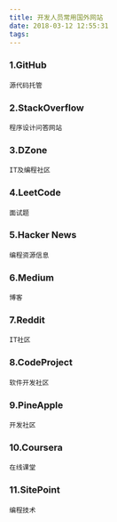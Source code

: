 ```yaml
---
title: 开发人员常用国外网站
date: 2018-03-12 12:55:31
tags:
---
```

### 1.GitHub
	源代码托管
### 2.StackOverflow
	程序设计问答网站
### 3.DZone
	IT及编程社区
### 4.LeetCode
	面试题
### 5.Hacker News
	编程资源信息
### 6.Medium
	博客
### 7.Reddit
	IT社区
### 8.CodeProject
	软件开发社区
### 9.PineApple
	开发社区
### 10.Coursera
	在线课堂
### 11.SitePoint
	编程技术
